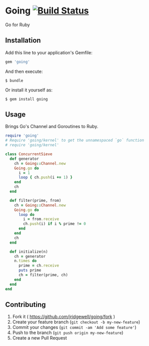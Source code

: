 # Going [![Build Status](https://travis-ci.org/jridgewell/Going.svg)](https://travis-ci.org/jridgewell/Going)

Go for Ruby

## Installation

Add this line to your application's Gemfile:

```ruby
gem 'going'
```

And then execute:

    $ bundle

Or install it yourself as:

    $ gem install going

## Usage

Brings Go's Channel and Goroutines to Ruby.

```ruby
require 'going'
# Require 'going/kernel' to get the unnamespaced `go` function
# require 'going/kernel'

class ConcurrentSieve
  def generator
    ch = Going::Channel.new
    Going.go do
      i = 1
      loop { ch.push(i += 1) }
    end
    ch
  end

  def filter(prime, from)
    ch = Going::Channel.new
    Going.go do
      loop do
        i = from.receive
        ch.push(i) if i % prime != 0
      end
    end
    ch
  end

  def initialize(n)
    ch = generator
    n.times do
      prime = ch.receive
      puts prime
      ch = filter(prime, ch)
    end
  end
end
```

## Contributing

1. Fork it ( https://github.com/jridgewell/going/fork )
2. Create your feature branch (`git checkout -b my-new-feature`)
3. Commit your changes (`git commit -am 'Add some feature'`)
4. Push to the branch (`git push origin my-new-feature`)
5. Create a new Pull Request
